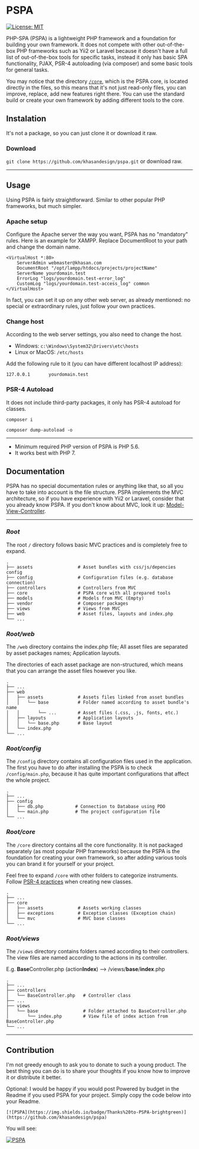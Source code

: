 # PSPA

[![License: MIT](https://img.shields.io/badge/License-MIT-brightgreen.svg)](https://opensource.org/licenses/MIT)

PHP-SPA (PSPA) is a lightweight PHP framework and a foundation for building your own framework. It does not compete with
other out-of-the-box PHP frameworks such as Yii2 or Laravel because it doesn't have a full list of out-of-the-box tools
for specific tasks, instead it only has basic SPA functionality, PJAX, PSR-4 autoloading (via composer) and some basic
tools for general tasks.

You may notice that the directory [`/core`](#_rootcore_), which is the PSPA core, is located directly in the files, so
this means that it's not just read-only files, you can improve, replace, add new features right there. You can use the
standard build or create your own framework by adding different tools to the core.

## Instalation

It's not a package, so you can just clone it or download it raw.

### Download

`git clone https://github.com/khasandesign/pspa.git` or download raw.

---

## Usage

Using PSPA is fairly straightforward. Similar to other popular PHP frameworks, but much simpler.

### Apache setup

Configure the Apache server the way you want, PSPA has no "mandatory" rules. Here is an example for XAMPP. Replace
DocumentRoot to your path and change the domain name.

```
<VirtualHost *:80>
    ServerAdmin webmaster@khasan.com
    DocumentRoot "/opt/lampp/htdocs/projects/projectName"
    ServerName yourdomain.test
    ErrorLog "logs/yourdomain.test-error_log"
    CustomLog "logs/yourdomain.test-access_log" common
</VirtualHost>
```

In fact, you can set it up on any other web server, as already mentioned: no special or extraordinary rules, just follow
your own practices.

### Change host

According to the web server settings, you also need to change the host.

- Windows: `c:\Windows\System32\Drivers\etc\hosts`
- Linux or MacOS: `/etc/hosts`

Add the following rule to it (you can have different localhost IP address):

```
127.0.0.1       yourdomain.test
```

### PSR-4 Autoload

It does not include third-party packages, it only has PSR-4 autoload for classes.

`composer i`

`composer dump-autoload -o`

---

- Minimum required PHP version of PSPA is PHP 5.6.
- It works best with PHP 7.

## Documentation

PSPA has no special documentation rules or anything like that, so all you have to take into account is the file
structure. PSPA implements the MVC architecture, so if you have experience with Yii2 or Laravel, consider that you
already know PSPA. If you don't know about MVC, look it
up: [Model-View-Controller](https://en.wikipedia.org/wiki/Model%E2%80%93view%E2%80%93controller).

---

### _Root_

The root `/` directory follows basic MVC practices and is completely free to expand.

    .
    ├── assets                 # Asset bundles with css/js/depencies config
    ├── config                 # Configuration files (e.g. database connection)
    ├── controllers            # Controllers from MVC
    ├── core                   # PSPA core with all prepared tools
    ├── models                 # Models from MVC (Empty)
    ├── vendor                 # Composer packages
    ├── views                  # Views from MVC
    ├── web                    # Asset files, layouts and index.php
    └── ...

### _Root/web_

The `/web` directory contains the index.php file; All asset files are separated by asset packages names; Application
layouts.

The directories of each asset package are non-structured, which means that you can arrange the asset files however you
like.

    .
    ├── ...
    ├── web                    
    │   ├── assets             # Assets files linked from asset bundles
    │   │   └── base           # Folder named according to asset bundle's name
    │   │       └── ...        # Asset files (.css, .js, fonts, etc.)
    │   ├── layouts            # Application layouts
    │   │   └── base.php       # Base layout
    │   └── index.php
    └── ...

### _Root/config_

The `/config` directory contains all configuration files used in the application. The first you have to do after
installing the PSPA is to check `/config/main.php`, because it has quite important configurations that affect the whole
project.

    .
    ├── ...
    ├── config
    │   ├── db.php            # Connection to Database using PDO
    │   └── main.php          # The project configuration file
    └── ...

### _Root/core_

The `/core` directory contains all the core functionality. It is not packaged separately (as most popular PHP
frameworks) because the PSPA is the foundation for creating your own framework, so after adding various tools you can
brand it for yourself or your project.

Feel free to expand `/core` with other folders to categorize instruments.
Follow [PSR-4 practices](https://www.php-fig.org/psr/psr-4/) when creating new classes.

    .
    ├── ...
    ├── core                   
    │   ├── assets             # Assets working classes
    │   ├── exceptions         # Exception classes (Exception chain)
    │   └── mvc                # MVC base classes
    └── ...

### _Root/views_

The `/views` directory contains folders named according to their controllers. The view files are named according to the
actions in its controller.

E.g. **Base**Controller.php (action**Index**) –> /views/**base**/**index**.php

    .
    ├── ...
    ├── controllers              
    │   └── BaseController.php   # Controller class
    ├── ...
    ├── views                    
    │   └── base                 # Folder attached to BaseController.php
    │       └── index.php        # View file of index action from BaseController.php
    └── ...

---

## Contribution

I'm not greedy enough to ask you to donate to such a young product. The best thing you can do is to share your thoughts
if you know how to improve it or distribute it better.

Optional: I would be happy if you would post Powered by budget in the Readme if you used PSPA for your project. Simply
copy the code below into your Readme.

```
[![PSPA](https://img.shields.io/badge/Thanks%20to-PSPA-brightgreen)](https://github.com/khasandesign/pspa)
```

You will see:

[![PSPA](https://img.shields.io/badge/Thanks%20to-PSPA-blue)](https://github.com/khasandesign/pspa)